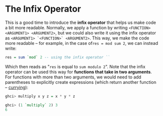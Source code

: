 # The Infix Operator

This is a good time to introduce the **infix operator** that helps us make code a bit more readable. Normally, we apply a function by writing `<FUNCTION> <ARGUMENT1> <ARGUMENT2>`, but we could also write it using the infix operator as ``<ARGUMENT1> `<FUNCTION>` <ARGUMENT2>``. This way, we make the code more readable – for example, in the case of`res = mod sum 2`, we can instead write:

```haskell
res = sum `mod` 2 -- using the infix operator ``
```

Which then reads as "`res` is equal to `sum modulo 2`". Note that the infix operator can be used this way for **functions that take in two arguments**. For functions with more than two arguments, we would need to add parentheses to explicitly create expressions (which return another function – [currying](../types-in-haskell/function-types/curried-functions.md)):

```haskell
ghci> multiply x y z = x * y * z

ghci> (1 `multiply` 2) 3
6
```
